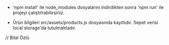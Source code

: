 * 'npm install' ile node_modules dosyalarını indirdikten sonra
'npm run' ile projeyi çalıştıtrabilirsiniz.

* Ürün bilgileri src/assets/products.js dosyasında kayıtlıdır. 
Sepet verisi local storage'da tutulmaktadır.

// Bilal Özlü